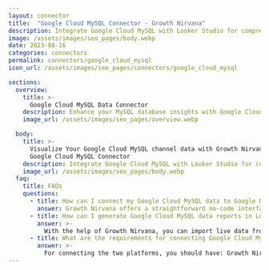 ```yaml
---
layout: connector
title:  "Google Cloud MySQL Connector - Growth Nirvana"
description: Integrate Google Cloud MySQL with Looker Studio for comprehensive database analytics that guide your database management strategies.
image: /assets/images/seo_pages/body.webp
date: 2023-08-16
categories: connectors
permalink: connectors/google_cloud_mysql
icon_url: /assets/images/seo_pages/connectors/google_cloud_mysql

sections:
  overview:
    title: >-
      Google Cloud MySQL Data Connector
    description: Enhance your MySQL database insights with Google Cloud MySQL integration. Seamlessly merge MySQL database data from Google Cloud MySQL with Looker Studio's analytical prowess, unlocking insights that shape database performance, optimization strategies, and operational excellence.
    image_url: /assets/images/seo_pages/overview.webp

  body:
    title: >-
      Visualize Your Google Cloud MySQL channel data with Growth Nirvana's
      Google Cloud MySQL Connector
    description: Integrate Google Cloud MySQL with Looker Studio for comprehensive database analytics that guide your database management strategies.
    image_url: /assets/images/seo_pages/body.webp
  faq:
    title: FAQs
    questions:
      - title: How can I connect my Google Cloud MySQL data to Google Data Studio/Looker Studio?
        answer: Growth Nirvana offers a straightforward no-code interface to connect to Google Cloud MySQL data sources.
      - title: How can I generate Google Cloud MySQL data reports in Looker Studio?
        answer: >-
          With the help of Growth Nirvana, you can import live data from Google Cloud MySQL into Looker Studio. These data can be viewed in charts, tables, and dashboards to generate branded reports that can be shared instantly.
      - title: What are the requirements for connecting Google Cloud MySQL and Looker Studio?
        answer: >-
          For connecting the two platforms, you should have: Growth Nirvana Account and Google Cloud MySQL Ads Account
---
```

